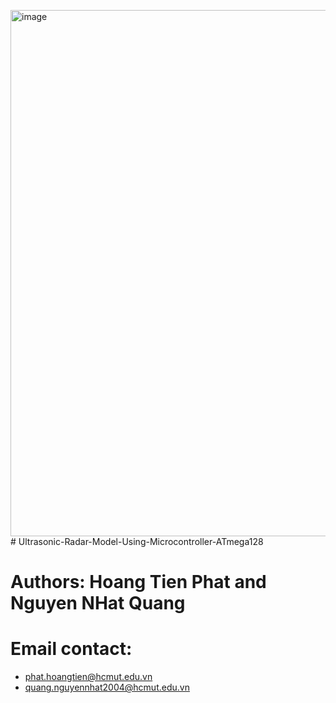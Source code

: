 <img width="957" height="842" alt="image" src="https://github.com/user-attachments/assets/eec1385f-92a0-4d94-ba6c-8f32a59ac706" /># Ultrasonic-Radar-Model-Using-Microcontroller-ATmega128
# Authors: Hoang Tien Phat and Nguyen NHat Quang
# Email contact: 
- phat.hoangtien@hcmut.edu.vn
- quang.nguyennhat2004@hcmut.edu.vn
